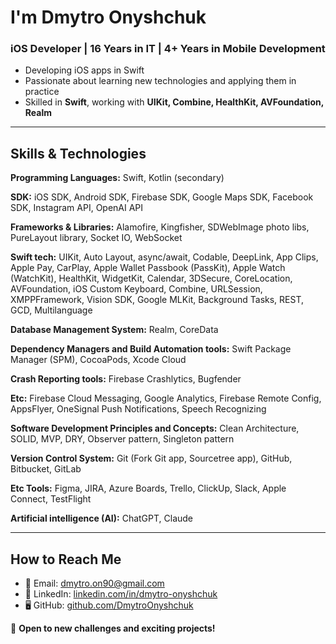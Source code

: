 # I'm Dmytro Onyshchuk

### iOS Developer | 16 Years in IT | 4+ Years in Mobile Development

- Developing iOS apps in Swift
- Passionate about learning new technologies and applying them in practice
- Skilled in **Swift**, working with **UIKit, Combine, HealthKit, AVFoundation, Realm**

---

## Skills & Technologies  

**Programming Languages:** Swift, Kotlin (secondary)

**SDK:** iOS SDK, Android SDK, Firebase SDK, Google Maps SDK, Facebook SDK, Instagram API, OpenAI API

**Frameworks & Libraries:** Alamofire, Kingfisher, SDWebImage photo libs, PureLayout library, Socket IO, WebSocket

**Swift tech:** UIKit, Auto Layout, async/await, Codable, DeepLink, App Clips, Apple Pay, CarPlay, Apple Wallet Passbook (PassKit), Apple Watch (WatchKit), HealthKit, WidgetKit, Calendar, 3DSecure, CoreLocation, AVFoundation, iOS Custom Keyboard, Combine, URLSession, XMPPFramework, Vision SDK, Google MLKit, Background Tasks, REST, GCD, Multilanguage

**Database Management System:** Realm, CoreData

**Dependency Managers and Build Automation tools:** Swift Package Manager (SPM), CocoaPods, Xcode Cloud

**Crash Reporting tools:** Firebase Crashlytics, Bugfender

**Etc:** Firebase Cloud Messaging, Google Analytics, Firebase Remote Config, AppsFlyer, OneSignal Push Notifications, Speech Recognizing

**Software Development Principles and Concepts:** Clean Architecture, SOLID, MVP, DRY, Observer pattern, Singleton pattern

**Version Control System:** Git (Fork Git app, Sourcetree app), GitHub, Bitbucket, GitLab

**Etc Tools:** Figma, JIRA, Azure Boards, Trello, ClickUp, Slack, Apple Connect, TestFlight

**Artificial intelligence (AI):** ChatGPT, Claude

---

## How to Reach Me  

- 📧 Email: [dmytro.on90@gmail.com](mailto:dmytro.on90@gmail.com)  
- 💼 LinkedIn: [linkedin.com/in/dmytro-onyshchuk](https://www.linkedin.com/in/dmytro-onyshchuk/)  
- 🖥 GitHub: [github.com/DmytroOnyshchuk](https://github.com/DmytroOnyshchuk)  

🚀 **Open to new challenges and exciting projects!**

